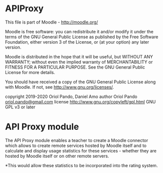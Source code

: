 # APIProxy

This file is part of Moodle - http://moodle.org/

Moodle is free software: you can redistribute it and/or modify
it under the terms of the GNU General Public License as published by
the Free Software Foundation, either version 3 of the License, or
(at your option) any later version.

Moodle is distributed in the hope that it will be useful,
but WITHOUT ANY WARRANTY; without even the implied warranty of
MERCHANTABILITY or FITNESS FOR A PARTICULAR PURPOSE.  See the
GNU General Public License for more details.

You should have received a copy of the GNU General Public License
along with Moodle.  If not, see <http://www.gnu.org/licenses/>.

copyright 2019-2020 Oriol Pando, Daniel Amo
author      Oriol Pando <oriol.pando@gmail.com>
license   http://www.gnu.org/copyleft/gpl.html GNU GPL v3 or later


API Proxy module
=============

The API Proxy module enables a teacher to create a Moodle connector which allows to create remote services hosted by Moodle itself and to calculate and display usage statistics for these services - whether they are hosted by Moodle itself or on other remote servers. 

*This would allow these statistics to be incorporated into the rating system.
